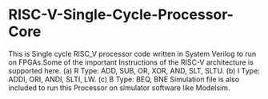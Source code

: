 # RISC-V-Single-Cycle-Processor-Core
This is Single cycle RISC_V processor code written in System Verilog to run on FPGAs.Some of the important Instructions of the RISC-V architecture is supported here.
(a) R Type: ADD, SUB, OR, XOR, AND, SLT, SLTU.
(b) I Type: ADDI, ORI, ANDI, SLTI, LW.
(c) B Type: BEQ, BNE
Simulation file is also included to run this Processor on simulator software like Modelsim.
